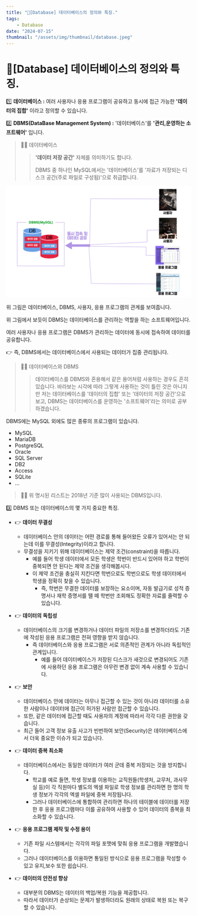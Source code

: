 ```yaml
---
title: "💾[Database] 데이터베이스의 정의와 특징."
tags:
    - Database
date: "2024-07-15"
thumbnail: "/assets/img/thumbnail/database.jpeg"
---
```


# 💾[Database] 데이터베이스의 정의와 특징.

1️⃣ **데이터베이스 :** 여러 사용자나 응용 프로그램이 공유하고 동시에 접근 가능한 **'데이터의 집합'** 이라고 정의할 수 있습니다.

2️⃣ **DBMS(DataBase Management System) :** '데이터베이스'를 **'관리,운영하는 소프트웨어'** 입니다.

> 🙋‍♂️ 데이터베이스
> > **'데이터 저장 공간'** 자체를 의미하기도 합니다.
> > 
> > DBMS 중 하나인 MySQL에서는 '데이터베이스'를 '자료가 저장되는 디스크 공간(주로 파일로 구성됨)'으로 취급합니다.

<img src = "https://github.com/devKobe24/images2/blob/main/DB/DBMS1-1.png?raw=true">

위 그림은 데이터베이스, DBMS, 사용자, 응용 프로그램의 관계를 보여줍니다.

위 그림에서 보듯이 DBMS는 데이터베이스를 관리하는 역할을 하는 소프트웨어입니다.

여러 사용자나 응용 프로그램은 DBMS가 관리하는 데이터에 동시에 접속하여 데이터를 공유합니다.

👉 즉, DBMS에서는 데이터베이스에서 사용되는 데이터가 집중 관리됩니다.

> 🙋‍♂️ 데이터베이스와 DBMS
> > 데이터베이스를 DBMS와 혼용해서 같은 용어처럼 사용하는 경우도 흔히 있습니다.
> > 바라보는 시각에 따라 그렇게 사용하는 것이 틀린 것은 아니지만
> > 저는 데이터베이스를 '데이터의 집합' 또는 '데이터의 저장 공간'으로 보고,
> > DBMS는 데이터베이스를 운영하는 '소프트웨어'라는 의미로 공부하겠습니다.

DBMS에는 MySQL 외에도 많은 종류의 프로그램이 있습니다.
- MySQL
- MariaDB
- PostgreSQL
- Oracle
- SQL Server
- DB2
- Access
- SQLite
- ...

> 🙋‍♂️ 위 명시된 리스트는 2018년 기준 많이 사용되는 DBMS입니다.

3️⃣ DBMS 또는 데이터베이스의 몇 가지 중요한 특징.

- 👉 **데이터 무결성**
    - 데이터베이스 안의 데이터는 어떤 경로를 통해 들어왔든 오류가 있어서는 안 되는데 이를 무결성(Integrity)이라고 합니다.
    - 무결성을 지키기 위해 데이터베이스는 제약 조건(constraint)을 따릅니다.
        - 예를 들어 학생 데이터에서 모든 학생은 학번이 반드시 있어야 하고 학번이 중복되면 안 된다는 제약 조건을 생각해봅시다.
        - 이 제약 조건을 충실히 지킨다면 학번으로도 학번으로도 학생 데이터에서 학생을 정확히 찾을 수 있습니다.
            - 즉, 학번은 무결한 데이터를 보장하는 요소이며, 자동 발급기로 성적 증명서나 재학 증명서를 뗄 떼 학번만 조회해도 정확한 자료를 줄력할 수 있습니다.

- 👉 **데이터의 독립성**
    - 데이터베이스의 크기를 변경하거나 데이터 파일의 저장소를 변경하더라도 기존에 작성된 응용 프로그램은 전혀 영향을 받지 않습니다.
        - 즉 데이터베이스와 응용 프로그램은 서로 의존적인 관계가 아니라 독립적인 관계입니다.
            - 예를 들어 데이터베이스가 저장된 디스크가 새것으로 변경되어도 기존에 사용하던 응용 프로그램은 아무런 변경 없이 계속 사용할 수 있습니다.

- 👉 **보안**
    - 데이터베이스 안에 데이터는 아무나 접근할 수 있는 것이 아니라 데이터를 소유한 사람이나 데이터에 접근이 허가된 사람만 접근할 수 있습니다.
    - 또한, 같은 데이터에 접근할 때도 사용자의 계정에 따라서 각각 다른 권한을 갖습니다.
    - 최근 들어 고객 정보 유출 사고가 빈번하여 보안(Security)은 데이터베이스에서 더욱 중요한 이슈가 되고 있습니다.

- 👉 **데이터 중복 최소화**
    - 데이터베이스에서는 동일한 데이터가 여러 군데 중복 저장되는 것을 방지합니다.
        - 학교를 예로 들면, 학생 정보를 이용하는 교직원들(학생처, 교무처, 과사무실 등)이 각 직원마다 별도의 엑셀 파일로 학생 정보를 관리하면 한 명의 학생 정보가 각각의 엑셀 파일에 중복 저장됩니다.
        - 그러나 데이터베이스에 통합하여 관리하면 하나의 테이블에 데이터를 저장한 후 응용 프로그램마다 이를 공유하여 사용할 수 있어 데이터의 중복을 최소화할 수 있습니다.

- 👉 **응용 프로그램 제작 및 수정 용이**
    - 기존 파일 시스템에서는 각각의 파일 포맷에 맞춰 응용 프로그램을 개발했습니다.
    - 그러나 데이터베이스를 이용하면 통일된 방식으로 응용 프로그램을 작성할 수 있고 유지,보수 또한 쉽습니다.

- 👉 **데이터의 안전성 향상**
    - 대부분의 DBMS는 데이터의 백업/복원 기능을 제공합니다.
    - 따라서 데이터가 손상되는 문제가 발생하더라도 원래의 상태로 복원 또는 복구할 수 있습니다.

